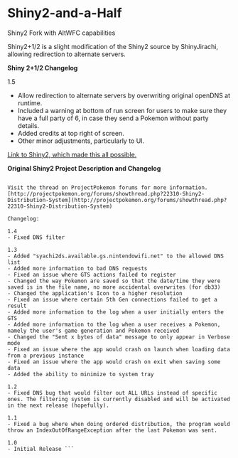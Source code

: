 # Shiny2-and-a-Half
Shiny2 Fork with AltWFC capabilities

Shiny2+1/2 is a slight modification of the Shiny2 source by ShinyJirachi, allowing redirection to alternate servers.

**Shiny 2+1/2 Changelog**

1.5
- Allow redirection to alternate servers by overwriting original openDNS at runtime.
- Included a warning at bottom of run screen for users to make sure they have a full party of 6, in case they send a Pokemon without party details.
- Added credits at top right of screen.
- Other minor adjustments, particularly to UI.

[Link to Shiny2, which made this all possible.](https://archive.codeplex.com/?p=shiny2)

**Original Shiny2 Project Description and Changelog**

```A GTS spoofing system for Pokemon Diamond, Pearl, Platinum, Heart Gold, Soul Silver, Black, White, Black 2, and White 2.

Visit the thread on ProjectPokemon forums for more information.
[http://projectpokemon.org/forums/showthread.php?22310-Shiny2-Distribution-System](http://projectpokemon.org/forums/showthread.php?22310-Shiny2-Distribution-System)

Changelog:

1.4
- Fixed DNS filter

1.3
- Added "syachi2ds.available.gs.nintendowifi.net" to the allowed DNS list
- Added more information to bad DNS requests
- Fixed an issue where GTS actions failed to register
- Changed the way Pokemon are saved so that the date/time they were saved is in the file name, no more accidental overwrites (for db33)
- Changed the application's Icon to a higher resolution
- Fixed an issue where certain 5th Gen connections failed to get a result
- Added more information to the log when a user initially enters the GTS
- Added more information to the log when a user receives a Pokemon, namely the user's game generation and Pokemon received
- Changed the "Sent x bytes of data" message to only appear in Verbose mode
- Fixed an issue where the app would crash on launch when loading data from a previous instance
- Fixed an issue where the app would crash on exit when saving some data
- Added the ability to minimize to system tray

1.2
- Fixed DNS bug that would filter out ALL URLs instead of specific ones. The filtering system is currently disabled and will be activated in the next release (hopefully).

1.1
- Fixed a bug where when doing ordered distribution, the program would throw an IndexOutOfRangeException after the last Pokemon was sent.

1.0
- Initial Release ```
